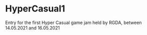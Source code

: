 # HyperCasual1
Entry for the first Hyper Casual game jam held by RGDA, between 14.05.2021 and 16.05.2021
